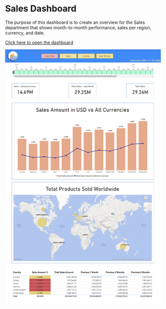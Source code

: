 # Sales Dashboard

The purpose of this dashboard is to create an overview for the Sales department that shows month-to-month performance, sales per region, currency, and date.

[Click here to open the dashboard](Sales%20Dashboard.pbix)

<kbd><img src="Sales%20Dashboard.png"/></kbd>